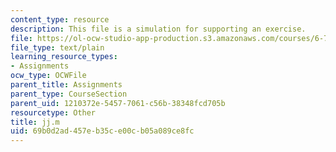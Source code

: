 ```yaml
---
content_type: resource
description: This file is a simulation for supporting an exercise.
file: https://ol-ocw-studio-app-production.s3.amazonaws.com/courses/6-763-applied-superconductivity-fall-2005/69b0d2ad457eb35ce00cb05a089ce8fc_jj.m
file_type: text/plain
learning_resource_types:
- Assignments
ocw_type: OCWFile
parent_title: Assignments
parent_type: CourseSection
parent_uid: 1210372e-5457-7061-c56b-38348fcd705b
resourcetype: Other
title: jj.m
uid: 69b0d2ad-457e-b35c-e00c-b05a089ce8fc
---
```

